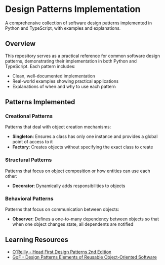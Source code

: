# Design Patterns Implementation

A comprehensive collection of software design patterns implemented in Python and TypeScript, with examples and explanations.

## Overview

This repository serves as a practical reference for common software design patterns, demonstrating their implementation in both Python and TypeScript. Each pattern includes:

- Clean, well-documented implementation
- Real-world examples showing practical applications
- Explanations of when and why to use each pattern

## Patterns Implemented

### Creational Patterns

Patterns that deal with object creation mechanisms:

- **Singleton**: Ensures a class has only one instance and provides a global point of access to it
- **Factory**: Creates objects without specifying the exact class to create

### Structural Patterns

Patterns that focus on object composition or how entities can use each other:

- **Decorator**: Dynamically adds responsibilities to objects

### Behavioral Patterns

Patterns that focus on communication between objects:

- **Observer**: Defines a one-to-many dependency between objects so that when one object changes state, all dependents are notified

## Learning Resources

- [O`Reilly - Head First Design Patterns 2nd Edition](https://github.com/ajitpal/BookBank/blob/master/%5BO%60Reilly.%20Head%20First%5D%20-%20Head%20First%20Design%20Patterns%202nd%20Edition%20-%20%5BFreeman%5D.pdf)
- [GoF - Design Patterns Elements of Reusable Object-Oriented Software](https://github.com/GunterMueller/Books-3/blob/master/Design%20Patterns%20Elements%20of%20Reusable%20Object-Oriented%20Software.pdf)
